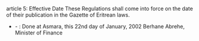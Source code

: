 article 5: Effective Date
These Regulations shall come into force on the date of their publication in the Gazette of Eritrean laws.
<ul>
			<li> - : Done at Asmara, this 22nd day of January, 2002
Berhane Abrehe, Minister of Finance<ul>
			</ul></li></ul>